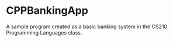 # CPPBankingApp
A sample program created as a basic banking system in the CS210 Programming Languages class.
